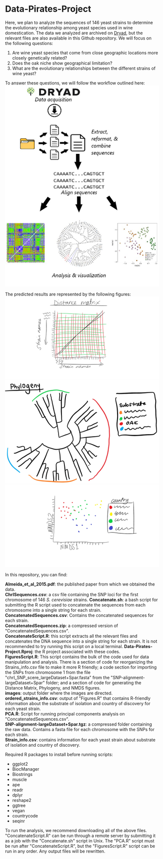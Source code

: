 # Data-Pirates-Project
Here, we plan to analyze the sequences of 146 yeast strains to determine the evolutionary relationship among yeast species used in wine domestication. The data we analyzed are archived on [Dryad](https://datadryad.org/stash/dataset/doi:10.5061%2Fdryad.hm2jf), but the relevant files are also available in this Github repository. We will focus on the following questions:  
1) Are wine yeast species that come from close geographic locations more closely genetically related?   
2) Does the oak niche show geographical limitation?   
3) What are the evolutionary relationships between the different strains of wine yeast?   
  
To answer these questions, we will follow the workflow outlined here:  
![workflow](./images/Workflow.jpg)

The predicted results are represented by the following figures: 
![distance matrix](./images/DM_sketch.jpg)
![phylogeny](./images/Phylogeny_sketch.jpg)
![NMDS](./images/NMDS_sketch.jpg)

In this repository, you can find:

**Almeida_et_al_2015.pdf**: the published paper from which we obtained the data.  
**ChrISequences.csv**: a csv file containing the SNP loci for the first chromosome of 146 *S. cerevisiae* strains. 
**Concatenate.sh**: a bash script for submitting the R script used to concatenate the sequences from each chromosome into a single string for each strain.  
**ConcatenatedSequences.csv**: Contains the concatenated sequences for each strain.   
**ConcatenatedSequences.zip**: a compressed version of "ConcatenatedSequences.csv".  
**ConcatenateScript.R**: this script extracts all the relevant files and concatenates the DNA sequence into a single string for each strain. It is not recommended to try running this script on a local terminal. 
**Data-Pirates-Project.Rproj**: the R project associated with these codes.   
**FiguresScript.R**: This script contains the bulk of the code used for data manipulation and analysis. There is a section of code for reorganizing the Strains_info.csv file to make it more R friendly; a code section for importing the SNPs from chromosome 1 from the file "chrI_SNP_scere_largeDataset+Spar.fasta" from the "SNP-alignment-largeDataset+Spar" folder; and a section of code for generating the Distance Matrix, Phylogeny, and NMDS figures.    
**images**: output folder where the images are directed.   
**ordered_strains_info.csv**: output of "Figures.R" that contains R-friendly information about the substrate of isolation and country of discovery for each yeast strain.   
**PCA.R**: Script for running principal components analysis on "ConcatenatedSequences.csv".    
**SNP-alignment-largeDataset+Spar.tgz**: a compressed folder containing the raw data. Contains a fasta file for each chromosome with the SNPs for each strain.   
**Strain_info.csv**: contains information for each yeast strain about substrate of isolation and country of discovery.    
    
    
Required R packages to install before running scripts:  
 - ggplot2   
 - BiocManager    
 - Biostrings        
 - muscle    
 - ape    
 - readr    
 - dplyr     
 - reshape2    
 - ggtree    
 - vegan    
 - countrycode   
 - seqinr      
      
To run the analysis, we recommend downloading all of the above files. "ConcatenateScript.R" can be run through a remote server by submitting it as a job with the "Concatenate.sh" script in Unix. The "PCA.R" script must be run after "ConcatenateScript.R", but the "FiguresScript.R" script can be run in any order. Any output files will be rewritten. 